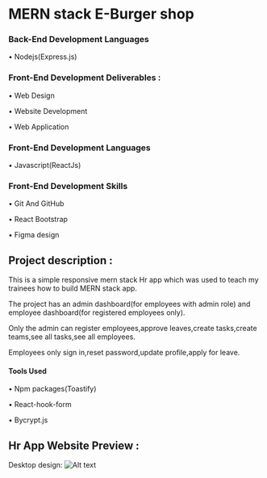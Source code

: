 # MERN stack E-Burger shop

### Back-End Development Languages

•⁠  ⁠Nodejs(Express.js)

### Front-End Development Deliverables :

•⁠  ⁠Web Design

•⁠  ⁠Website Development

•⁠  ⁠Web Application

### Front-End Development Languages

•⁠  ⁠Javascript(ReactJs)

### Front-End Development Skills

•⁠  ⁠Git And GitHub

•⁠  ⁠React Bootstrap

•⁠  ⁠Figma design

## Project description :

This is a simple responsive mern stack Hr app which was used to teach my trainees how to build MERN stack app.

The project has an admin dashboard(for employees with admin role) and employee dashboard(for registered employees only).

Only the admin can register employees,approve leaves,create tasks,create teams,see all tasks,see all employees.

Employees only sign in,reset password,update profile,apply for leave.

#### Tools Used

•⁠  ⁠Npm packages(Toastify)

•⁠  ⁠React-hook-form

•⁠  ⁠Bycrypt.js

## Hr App Website Preview :

Desktop design:
<img
  src="https://res.cloudinary.com/eguono/image/upload/v1741087060/eggys-place/hero-img-png_sdu6hz.png"
  alt="Alt text"
  title="desktop-view"
  style="display: inline-block; margin: 0 auto; max-width: 300px">